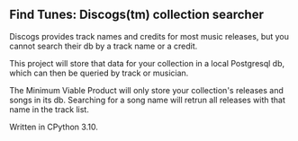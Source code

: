 ## Find Tunes: Discogs(tm) collection searcher

Discogs provides track names and credits for most music releases, but you cannot search their db by a track name or a credit.

This project will store that data for your collection in a local Postgresql db, which can then be queried by track or musician.

The Minimum Viable Product will only store your collection's releases and songs in its db. Searching for a song name
will retrun all releases with that name in the track list.

Written in CPython 3.10.
